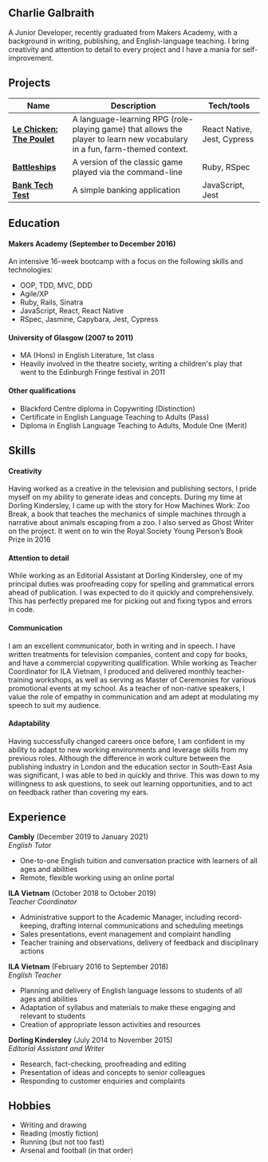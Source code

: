 ## Charlie Galbraith

A Junior Developer, recently graduated from Makers Academy, with a background in writing, publishing, and English-language teaching. I bring creativity and attention to detail to every project and I have a mania for self-improvement. 

## Projects

| Name                         | Description       | Tech/tools        |
| ---------------------------- | ----------------- | ----------------- |
| **[Le Chicken: The Poulet](https://github.com/emilyalice2708/le-chicken)**   |  A language-learning RPG (role-playing game) that allows the player to learn new vocabulary in a fun, farm-themed context. | React Native, Jest, Cypress |
| **[Battleships](https://github.com/charlie-galb/Battleships)** | A version of the classic game played via the command-line | Ruby, RSpec             |
| **[Bank Tech Test](https://github.com/charlie-galb/bank-tech-test)** | A simple banking application | JavaScript, Jest              |

## Education

#### Makers Academy (September to December 2016)

An intensive 16-week bootcamp with a focus on the following skills and technologies:

- OOP, TDD, MVC, DDD
- Agile/XP
- Ruby, Rails, Sinatra  
- JavaScript, React, React Native 
- RSpec, Jasmine, Capybara, Jest, Cypress  

#### University of Glasgow (2007 to 2011)

- MA (Hons) in English Literature, 1st class
- Heavily involved in the theatre society, writing a children's play that went to the Edinburgh Fringe festival in 2011

#### Other qualifications

- Blackford Centre diploma in Copywriting (Distinction)    
- Certificate in English Language Teaching to Adults (Pass)       
- Diploma in English Language Teaching to Adults, Module One (Merit)

## Skills

#### Creativity  

Having worked as a creative in the television and publishing sectors, I pride myself on my ability to generate ideas and concepts. During my time at Dorling Kindersley, I came up with the story for How Machines Work: Zoo Break, a book that teaches the mechanics of simple machines through a narrative about animals escaping from a zoo. I also served as Ghost Writer on the project. It went on to win the Royal Society Young Person’s Book Prize in 2016

#### Attention to detail

While working as an Editorial Assistant at Dorling Kindersley, one of my principal duties was proofreading copy for spelling and grammatical errors ahead of publication. I was expected to do it quickly and comprehensively. This has perfectly prepared me for picking out and fixing typos and errors in code. 

#### Communication  

I am an excellent communicator, both in writing and in speech. I have written treatments for television companies, content and copy for books, and have a commercial copywriting qualification. While working as Teacher Coordinator for ILA Vietnam, I produced and delivered monthly teacher-training workshops, as well as serving as Master of Ceremonies for various promotional events at my school. As a teacher of non-native speakers, I value the role of empathy in communication and am adept at modulating my speech to suit my audience.  

#### Adaptability

Having successfully changed careers once before, I am confident in my ability to adapt to new working environments and leverage skills from my previous roles. Although the difference in work culture between the publishing industry in London and the education sector in South-East Asia was significant, I was able to bed in quickly and thrive. This was down to my willingness to ask questions, to seek out learning opportunities, and to act on feedback rather than covering my ears. 

## Experience

**Cambly** (December 2019 to January 2021)  
*English Tutor*   
- One-to-one English tuition and conversation practice with learners of all ages and abilities
- Remote, flexible working using an online portal

**ILA Vietnam** (October 2018 to October 2019)  
*Teacher Coordinator*  
- Administrative support to the Academic Manager, including record-keeping, drafting internal communications and scheduling meetings  
- Sales presentations, event management and complaint handling  
- Teacher training and observations, delivery of feedback and disciplinary actions  

**ILA Vietnam** (February 2016 to September 2018)  
*English Teacher*
- Planning and delivery of English language lessons to students of all ages and abilities
- Adaptation of syllabus and materials to make these engaging and relevant to students
- Creation of appropriate lesson activities and resources

**Dorling Kindersley** (July 2014 to November 2015)  
*Editorial Assistant and Writer* 
- Research, fact-checking, proofreading and editing  
- Presentation of ideas and concepts to senior colleagues
- Responding to customer enquiries and complaints

## Hobbies

- Writing and drawing
- Reading (mostly fiction)
- Running (but not too fast)
- Arsenal and football (in that order)

